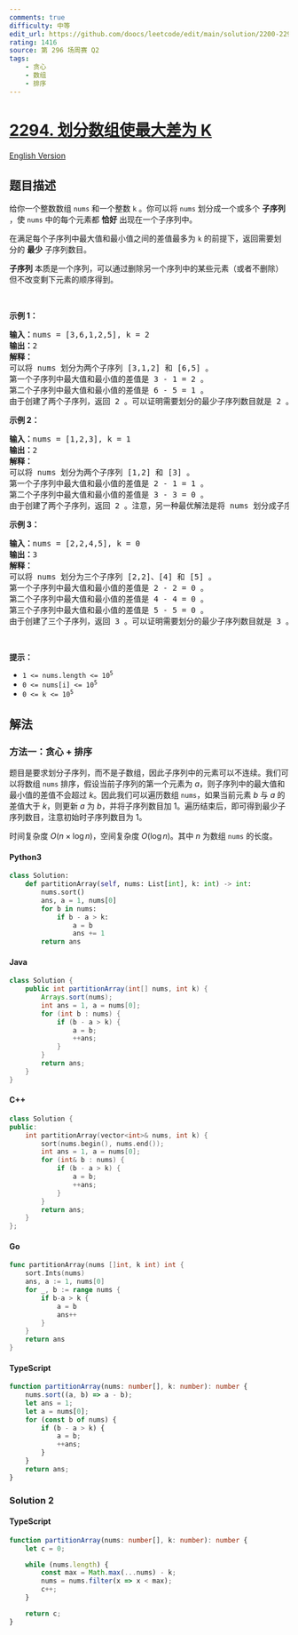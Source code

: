 ```yaml
---
comments: true
difficulty: 中等
edit_url: https://github.com/doocs/leetcode/edit/main/solution/2200-2299/2294.Partition%20Array%20Such%20That%20Maximum%20Difference%20Is%20K/README.md
rating: 1416
source: 第 296 场周赛 Q2
tags:
    - 贪心
    - 数组
    - 排序
---
```


<!-- problem:start -->

# [2294. 划分数组使最大差为 K](https://leetcode.cn/problems/partition-array-such-that-maximum-difference-is-k)

[English Version](/solution/2200-2299/2294.Partition%20Array%20Such%20That%20Maximum%20Difference%20Is%20K/README_EN.md)

## 题目描述

<!-- description:start -->

<p>给你一个整数数组 <code>nums</code> 和一个整数 <code>k</code> 。你可以将 <code>nums</code> 划分成一个或多个 <strong>子序列</strong> ，使 <code>nums</code> 中的每个元素都 <strong>恰好</strong> 出现在一个子序列中。</p>

<p>在满足每个子序列中最大值和最小值之间的差值最多为 <code>k</code> 的前提下，返回需要划分的 <strong>最少</strong> 子序列数目。</p>

<p><strong>子序列</strong> 本质是一个序列，可以通过删除另一个序列中的某些元素（或者不删除）但不改变剩下元素的顺序得到。</p>

<p>&nbsp;</p>

<p><strong>示例 1：</strong></p>

<pre>
<strong>输入：</strong>nums = [3,6,1,2,5], k = 2
<strong>输出：</strong>2
<strong>解释：</strong>
可以将 nums 划分为两个子序列 [3,1,2] 和 [6,5] 。
第一个子序列中最大值和最小值的差值是 3 - 1 = 2 。
第二个子序列中最大值和最小值的差值是 6 - 5 = 1 。
由于创建了两个子序列，返回 2 。可以证明需要划分的最少子序列数目就是 2 。
</pre>

<p><strong>示例 2：</strong></p>

<pre>
<strong>输入：</strong>nums = [1,2,3], k = 1
<strong>输出：</strong>2
<strong>解释：</strong>
可以将 nums 划分为两个子序列 [1,2] 和 [3] 。
第一个子序列中最大值和最小值的差值是 2 - 1 = 1 。
第二个子序列中最大值和最小值的差值是 3 - 3 = 0 。
由于创建了两个子序列，返回 2 。注意，另一种最优解法是将 nums 划分成子序列 [1] 和 [2,3] 。
</pre>

<p><strong>示例 3：</strong></p>

<pre>
<strong>输入：</strong>nums = [2,2,4,5], k = 0
<strong>输出：</strong>3
<strong>解释：</strong>
可以将 nums 划分为三个子序列 [2,2]、[4] 和 [5] 。
第一个子序列中最大值和最小值的差值是 2 - 2 = 0 。
第二个子序列中最大值和最小值的差值是 4 - 4 = 0 。
第三个子序列中最大值和最小值的差值是 5 - 5 = 0 。
由于创建了三个子序列，返回 3 。可以证明需要划分的最少子序列数目就是 3 。
</pre>

<p>&nbsp;</p>

<p><strong>提示：</strong></p>

<ul>
	<li><code>1 &lt;= nums.length &lt;= 10<sup>5</sup></code></li>
	<li><code>0 &lt;= nums[i] &lt;= 10<sup>5</sup></code></li>
	<li><code>0 &lt;= k &lt;= 10<sup>5</sup></code></li>
</ul>

<!-- description:end -->

## 解法

<!-- solution:start -->

### 方法一：贪心 + 排序

题目是要求划分子序列，而不是子数组，因此子序列中的元素可以不连续。我们可以将数组 `nums` 排序，假设当前子序列的第一个元素为 $a$，则子序列中的最大值和最小值的差值不会超过 $k$。因此我们可以遍历数组 `nums`，如果当前元素 $b$ 与 $a$ 的差值大于 $k$，则更新 $a$ 为 $b$，并将子序列数目加 1。遍历结束后，即可得到最少子序列数目，注意初始时子序列数目为 $1$。

时间复杂度 $O(n \times \log n)$，空间复杂度 $O(\log n)$。其中 $n$ 为数组 `nums` 的长度。

<!-- tabs:start -->

#### Python3

```python
class Solution:
    def partitionArray(self, nums: List[int], k: int) -> int:
        nums.sort()
        ans, a = 1, nums[0]
        for b in nums:
            if b - a > k:
                a = b
                ans += 1
        return ans
```

#### Java

```java
class Solution {
    public int partitionArray(int[] nums, int k) {
        Arrays.sort(nums);
        int ans = 1, a = nums[0];
        for (int b : nums) {
            if (b - a > k) {
                a = b;
                ++ans;
            }
        }
        return ans;
    }
}
```

#### C++

```cpp
class Solution {
public:
    int partitionArray(vector<int>& nums, int k) {
        sort(nums.begin(), nums.end());
        int ans = 1, a = nums[0];
        for (int& b : nums) {
            if (b - a > k) {
                a = b;
                ++ans;
            }
        }
        return ans;
    }
};
```

#### Go

```go
func partitionArray(nums []int, k int) int {
	sort.Ints(nums)
	ans, a := 1, nums[0]
	for _, b := range nums {
		if b-a > k {
			a = b
			ans++
		}
	}
	return ans
}
```

#### TypeScript

```ts
function partitionArray(nums: number[], k: number): number {
    nums.sort((a, b) => a - b);
    let ans = 1;
    let a = nums[0];
    for (const b of nums) {
        if (b - a > k) {
            a = b;
            ++ans;
        }
    }
    return ans;
}
```

<!-- tabs:end -->

<!-- solution:end -->

<!-- solution:start -->

### Solution 2

<!-- tabs:start -->

#### TypeScript

```ts
function partitionArray(nums: number[], k: number): number {
    let c = 0;

    while (nums.length) {
        const max = Math.max(...nums) - k;
        nums = nums.filter(x => x < max);
        c++;
    }

    return c;
}
```

<!-- tabs:end -->

<!-- solution:end -->

<!-- problem:end -->
